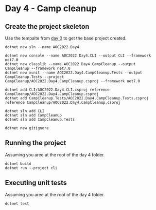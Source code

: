 # Day 4 - Camp cleanup

## Create the project skeleton

Use the tempalte from [day 0](../day0/README.md) to get the base project created.


```
dotnet new sln --name AOC2022.Day4

dotnet new console --name AOC2022.Day4.CLI --output CLI --framework net7.0
dotnet new classlib --name AOC2022.Day4.CampCleanup --output CampCleanup --framework net7.0
dotnet new xunit --name AOC2022.Day4.CampCleanup.Tests --output CampCleanup.Tests --project CampCleanup/AOC2022.Day4.CampCleanup.csproj --framework net7.0

dotnet add CLI/AOC2022.Day4.CLI.csproj reference CampCleanup/AOC2022.Day4.CampCleanup.csproj
dotnet add CampCleanup.Tests/AOC2022.Day4.CampCleanup.Tests.csproj reference CampCleanup/AOC2022.Day4.CampCleanup.csproj

dotnet sln add CLI
dotnet sln add CampCleanup
dotnet sln add CampCleanup.Tests

dotnet new gitignore
```

## Running the project

Assuming you aree at the root of the day 4 folder.

``` 
dotnet build
dotnet run --project cli
```

## Executing unit tests

Assuming you aree at the root of the day 4 folder.

```
dotnet test
```
